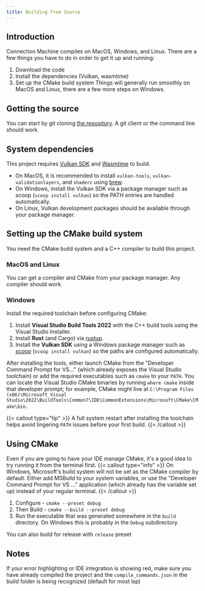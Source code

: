 ```yaml
---
title: Building from Source
---
```


## Introduction

Connection Machine compiles on MacOS, Windows, and Linux. There are a few things you have to do in order to get it up and running:

1. Download the code
2. Install the dependencies (Vulkan, wasmtime)
3. Set up the CMake build system
Things will generally run smoothly on MacOS and Linux, there are a few more steps on Windows.

## Getting the source

You can start by git cloning [the repository](https://github.com/Martian-Technologies/Connection-Machine). A git client or the command line should work.

## System dependencies

This project requires [Vulkan SDK](https://www.lunarg.com/vulkan-sdk/) and [Wasmtime](https://github.com/bytecodealliance/wasmtime) to build.

- On MacOS, it is recommended to install `vulkan-tools`, `vulkan-validationlayers`, and `shaderc` using [brew](https://brew.sh/).
- On Windows, install the Vulkan SDK via a package manager such as scoop (`scoop install vulkan`) so the PATH entries are handled automatically.
- On Linux, Vulkan development packages should be available through your package manager.

## Setting up the CMake build system

You need the CMake build system and a C++ compiler to build this project.

### MacOS and Linux

You can get a compiler and CMake from your package manager. Any compiler should work.

### Windows

Install the required toolchain before configuring CMake:

1. Install **Visual Studio Build Tools 2022** with the C++ build tools using the Visual Studio Installer.
2. Install **Rust** (and Cargo) via [rustup](https://rustup.rs/).
3. Install the **Vulkan SDK** using a Windows package manager such as [scoop](https://scoop.sh/) (`scoop install vulkan`) so the paths are configured automatically.

After installing the tools, either launch CMake from the "Developer Command Prompt for VS..." (which already exposes the Visual Studio toolchain) or add the required executables such as `cmake` to your `PATH`. You can locate the Visual Studio CMake binaries by running `where cmake` inside that developer prompt; for example, CMake might live at `C:\Program Files (x86)\Microsoft Visual Studio\2022\BuildTools\Common7\IDE\CommonExtensions\Microsoft\CMake\CMake\bin`.

{{< callout type="tip" >}}
A full system restart after installing the toolchain helps avoid lingering `PATH` issues before your first build.
{{< /callout >}}

## Using CMake

Even if you are going to have your IDE manage CMake, it's a good idea to try running it from the terminal first.
{{< callout type="info" >}}
On Windows, Microsoft's build system will not be set as the CMake compiler by default. Either add MSBuild to your system variables, or use the "Developer Command Prompt for VS ..." application (which already has the variable set up) instead of your regular terminal.
{{< /callout >}}

1. Configure - `cmake --preset debug`
2. Then Build - `cmake --build --preset debug`
3. Run the executable that was generated somewhere in the `build` directory. On Windows this is probably in the `Debug` subdirectory.

You can also build for release with `release` preset

## Notes

If your error highlighting or IDE integration is showing red, make sure you have already compiled the project and the `compile_commands.json` in the build folder is being recognized (default for most lsp)
